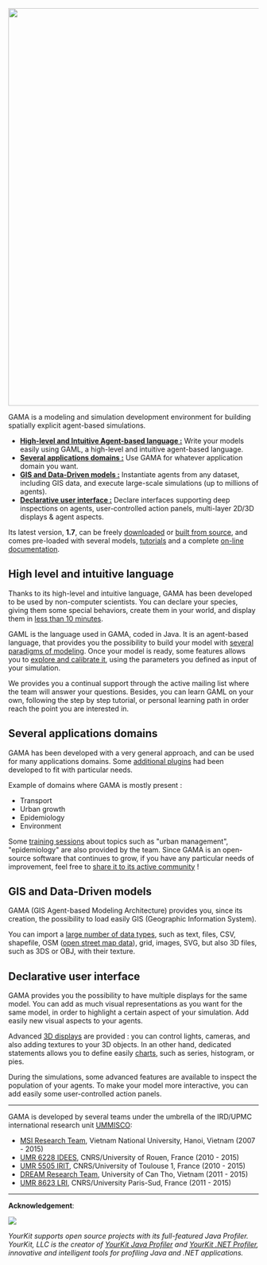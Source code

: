 <div style="text-align:center"><img src ="https://github.com/mazarsju/gama_doc_17/wiki/resources/images/general/GamaPlatform.png" width="800"/></div>

GAMA is a modeling and simulation development environment for building spatially explicit agent-based simulations. 

* [**High-level and Intuitive Agent-based language :**](high-level-and-intuitive-agent-based-language) Write your models easily using GAML, a high-level and intuitive agent-based language.
* [**Several applications domains :**](#several-applications-domains) Use GAMA for whatever application domain you want.
* [**GIS and Data-Driven models :**](#gis-and-data-driven-models) Instantiate agents from any dataset, including GIS data, and execute large-scale simulations (up to millions of agents).
* [**Declarative user interface :**](#declarative-user-interface) Declare interfaces supporting deep inspections on agents, user-controlled action panels, multi-layer 2D/3D displays & agent aspects.

Its latest version, **1.7**, can be freely [downloaded](Download) or [built from source](https://github.com/gama-platform/gama/), and comes pre-loaded with several models, [tutorials](Tutorials) and a complete [on-line documentation](Overview).

## High level and intuitive language

Thanks to its high-level and intuitive language, GAMA has been developed to be used by non-computer scientists. You can declare your species, giving them some special behaviors, create them in your world, and display them in [less than 10 minutes](TODO_URL).

GAML is the language used in GAMA, coded in Java. It is an agent-based language, that provides you the possibility to build your model with [several paradigms of modeling](MultiParadigmModeling). Once your model is ready, some features allows you to [explore and calibrate it](ExploringModels), using the parameters you defined as input of your simulation.

We provides you a continual support through the active mailing list where the team will answer your questions. Besides, you can learn GAML on your own, following the step by step tutorial, or personal learning path in order reach the point you are interested in.

## Several applications domains

GAMA has been developed with a very general  approach, and can be used for many applications domains. Some [additional plugins](TODO_URL) had been developed to fit with particular needs.

Example of domains where GAMA is mostly present :
* Transport
* Urban growth
* Epidemiology
* Environment

Some [training sessions](TODO_URL) about topics such as "urban management", "epidemiology" are also provided by the team.
Since GAMA is an open-source software that continues to grow, if you have any particular needs of improvement, feel free to [share it to its active community](https://groups.google.com/forum/#!forum/gama-platform) !

## GIS and Data-Driven models

GAMA (GIS Agent-based Modeling Architecture) provides you, since its creation, the possibility to load easily GIS (Geographic Information System).

You can import a [large number of data types](DataTypes), such as text, files, CSV, shapefile, OSM ([open street map data](ManipulateOSMDatas)), grid, images, SVG, but also 3D files, such as 3DS or OBJ, with their texture.

## Declarative user interface

GAMA provides you the possibility to have multiple displays for the same model. You can add as much visual representations as you want for the same model, in order to highlight a certain aspect of your simulation. Add easily new visual aspects to your agents.

Advanced [3D displays](Defining3DDisplays) are provided : you can control lights, cameras, and also adding textures to your 3D objects. In an other hand, dedicated statements allows you to define easily [charts](DefiningCharts), such as series, histogram, or pies.

During the simulations, some advanced features are available to inspect the population of your agents. To make your model more interactive, you can add easily some user-controlled action panels.

______________________________________


GAMA is developed by several teams under the umbrella of the IRD/UPMC international research unit [UMMISCO](http://www.ummisco.ird.fr/):

* [MSI Research Team](http://www.ifi.auf.org/site/content/view/35/46/lang,french/), Vietnam National University, Hanoi, Vietnam (2007 - 2015)
* [UMR 6228 IDEES](http://www.umr-idees.fr), CNRS/University of Rouen, France (2010 - 2015)
* [UMR 5505 IRIT](http://www.irit.fr), CNRS/University of Toulouse 1, France (2010 - 2015)
* [DREAM Research Team](http://www.cit.ctu.edu.vn), University of Can Tho, Vietnam (2011 - 2015)
* [UMR 8623 LRI](http://www.lri.fr), CNRS/University Paris-Sud, France (2011 - 2015)

---

**Acknowledgement**:  

![](https://www.yourkit.com/images/yklogo.png)  

*YourKit supports open source projects with its full-featured Java Profiler.
YourKit, LLC is the creator of <a href="https://www.yourkit.com/java/profiler/index.jsp">YourKit Java Profiler</a>
and <a href="https://www.yourkit.com/.net/profiler/index.jsp">YourKit .NET Profiler</a>,
innovative and intelligent tools for profiling Java and .NET applications.*